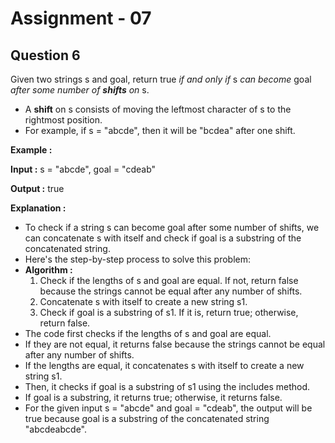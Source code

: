 # **Assignment - 07**
## **Question 6**

Given two strings s and goal, return true *if and only if* s *can become* goal *after some number of **shifts** on* s.
- A **shift** on s consists of moving the leftmost character of s to the rightmost position.
- For example, if s = "abcde", then it will be "bcdea" after one shift.

**Example :**

**Input :** s = "abcde", goal = "cdeab"

**Output :** true

**Explanation :**
- To check if a string s can become goal after some number of shifts, we can concatenate s with itself and check if goal is a substring of the concatenated string.
- Here's the step-by-step process to solve this problem:
- **Algorithm :**
    1. Check if the lengths of s and goal are equal. If not, return false because the strings cannot be equal after any number of shifts.
    2. Concatenate s with itself to create a new string s1.
    3. Check if goal is a substring of s1. If it is, return true; otherwise, return false.
- The code first checks if the lengths of s and goal are equal. 
- If they are not equal, it returns false because the strings cannot be equal after any number of shifts.
- If the lengths are equal, it concatenates s with itself to create a new string s1. 
- Then, it checks if goal is a substring of s1 using the includes method. 
- If goal is a substring, it returns true; otherwise, it returns false.
- For the given input s = "abcde" and goal = "cdeab", the output will be true because goal is a substring of the concatenated string "abcdeabcde".





